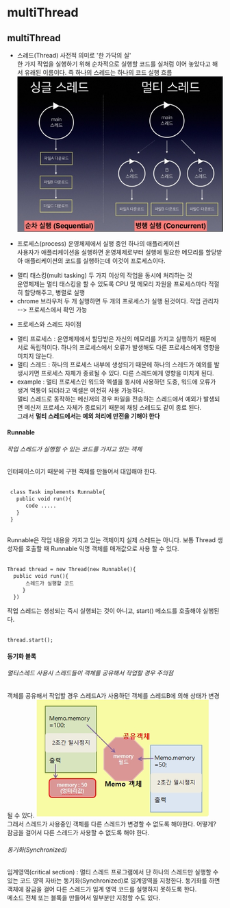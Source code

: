 multiThread
===========
## multiThread
* 스레드(Thread)
사전적 의미로 '한 가닥의 실'<br>
한 가지 작업을 실행하기 위해 순차적으로 실행할 코드를 실처럼 이어 놓았다고 해서 유래된 이름이다.
즉 하나의 스레드는 하나의 코드 실행 흐름<br>
![Alt text](img/multiThread.jpg)

* 프로세스(process)
운영체제에서 실행 중인 하나의 애플리케이션 <br>
사용자가 애플리케이션을 실행하면 운영체제로부터 실행에 필요한 메모리를 할당받아 애플리케이션의 코드를
실행하는데 이것이 프로세스이다. <br>
 - 멀티 태스킹(multi tasking)
   두 가지 이상의 작업을 동시에 처리하는 것 <br>
   운영체제는 멀티 태스킹을 할 수 있도록 CPU 및 메모리 자원을 프로세스마다 적절히 할당해주고, 병렬로 실행
 - chrome 브라우저 두 개 실행하면 두 개의 프로세스가 실행 된것이다. 작업 관리자 --> 프로세스에서 확인 가능


 * 프로세스와 스레드 차이점
  - 멀티 프로세스 :
운영체제에서 할당받은 자신의 메모리를 가지고 실행하기 때문에 서로 독립적이다.
 하나의 프로세스에서 오류가 발생해도 다른 프로세스에게 영향을 미치지 않는다.
  - 멀티 스레드 :
  하나의 프로세스 내부에 생성되기 때문에 하나의 스레드가 예외를 발생시키면 프로세스 자체가 종료될 수 있다.
  다른 스레드에게 영향을 미치게 된다.
  - example :
  멀티 프로세스인 워드와 엑셀을 동시에 사용하던 도중, 워드에 오류가 생겨 먹통이 되더라고 엑셀은 여전히 사용 가능하다. <br>
  멀티 스레드로 동작하는 메신저의 경우 파일을 전송하는 스레드에서 예외가 발생되면 메신저 프로세스 자체가 종료되기 때문에 채팅 스레드도 같이 종료 된다. <br> 그래서 **멀티 스레드에서는 예외 처리에 만전을 기해야 한다**

#### Runnable
###### 작업 스레드가 실행할 수 있는 코드를 가지고 있는 객체
인터페이스이기 때문에 구현 객체를 만들어서 대입해야 한다.
<pre><code>
 class Task implements Runnable{
   public void run(){
      code .....
   }
 }
 </code>
</pre>

Runnable은 작업 내용을 가지고 있는 객체이지 실제 스레드는 아니다.
보통 Thread 생성자를 호출할 때 Runnable 익명 객체를 매개값으로 사용 할 수 있다.
<pre><code>
Thread thread = new Thread(new Runnable(){
  public void run(){
      스레드가 실행할 코드
     }
  })
</code></pre>

작업 스레드는 생성되는 즉시 실행되는 것이 아니고, start() 메소드를 호출해야 실행된다.
<pre><code>
thread.start();
</code></pre>

#### 동기화 블록
###### 멀티스레드 사용시 스레드들이 객체를 공유해서 작업할 경우 주의점
객체를 공유해서 작업할 경우 스레드A가 사용하던 객체를 스레드B에 의해 상태가 변경될 수 있다.
![Alt Text](img/notSynchronized.jpg)<br>
그래서 스레드가 사용중인 객체를 다른 스레드가 변경할 수 없도록 해야한다.
어떻게? 잠금을 걸어서 다른 스레드가 사용할 수 없도록 해야 한다.

###### 동기화(Synchronized)
임계영역(critical section) : 멀티 스레드 프로그램에서 단 하나의 스레드만 실행할 수 있는 코드 영역
자바는 동기화(Synchronized)로 임계영역을 지정한다. 동기화를 하면 객체에 잠금을 걸어 다른 스레드가 임계 영역 코드를 실행하지 못하도록 한다.<br>
메소드 전체 또는 블록을 만들어서 일부분만 지정할 수도 있다.
